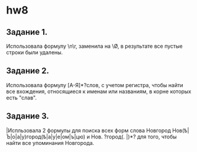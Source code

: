 # hw8

## Задание 1. 

Использовала формулу \n\r, заменила на \Ø, в результате все пустые строки были удалены. 

## Задание 2.

Использовала формулу [А-Я]*?слов, с учетом регистра, чтобы найти все вхождения, относящиеся к именам или названиям, в корне которых есть "слав".

## Задание 3.

|Испльзовала 2 формулы для поиска всех форм слова Новгород Нов(ѣ|Ъ|о|а|у)город(ѣ|а|у|е|ом|ъ|цю) и Нов. ?город(. |)*? для того, чтобы найти все упоминания Новгорода. 

